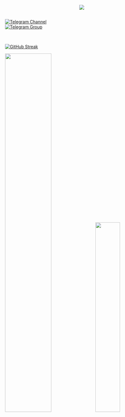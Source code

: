 <p align="center">
  <img src="https://i.postimg.cc/J79D8XvR/sas.jpg"/>
</p>

</br>

<div id="badges">
  <a href="https://t.me/avalanchestuff">
  <img src="https://img.shields.io/badge/Telegram-Channel-33A8E3" alt="Telegram Channel"/>
  </a>
  </br>
  <a href="https://t.me/avalancherandom">
  <img src="https://img.shields.io/badge/Telegram-Group-33A8E3" alt="Telegram Group"/>
  </a>
</div>

</br>
</br>

[![GitHub Streak](http://github-readme-streak-stats.herokuapp.com?user=willtanoe&theme=windows-dark)](https://git.io/streak-stats)

<div class='container'>
<img style="height: auto; width: 55%;" class="img" src="http://github-readme-streak-stats.herokuapp.com?user=willtanoe&theme=windows-dark" />
&nbsp;
&nbsp;
<img style="height: auto; width: 40%;" class="img" src="https://github-readme-stats.vercel.app/api/top-langs/?username=willtanoe&theme=blue-green&langs_count=8&layout=compact" /></div>
</div>



